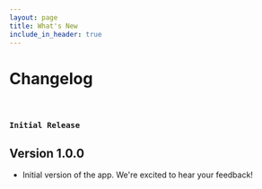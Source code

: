 ```yaml
---
layout: page
title: What's New
include_in_header: true
---
```


# Changelog
<br>

### `Initial Release`
## Version 1.0.0
- Initial version of the app. We're excited to hear your feedback!

<br>
